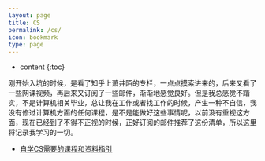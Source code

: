 ```yaml
---
layout: page
title: CS
permalink: /cs/
icon: bookmark
type: page
---
```


* content
{:toc}

刚开始入坑的时候，是看了知乎上萧井陌的专栏，一点点摸索进来的，后来又看了一些网课视频，再后来又订阅了一些邮件，渐渐地感觉良好。但是我总感觉不踏实，不是计算机相关毕业，总让我在工作或者找工作的时候，产生一种不自信，我没有修过计算机方面的任何课程，是不是能做好这些事情呢，以前没有重视这方面，现在已经到了不得不正视的时候，正好订阅的邮件推荐了这份清单，所以这里将记录我学习的一切。
- [自学CS需要的课程和资料指引](https://teachyourselfcs.com/)
